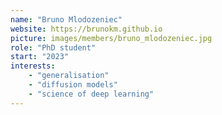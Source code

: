 ```yaml
---
name: "Bruno Mlodozeniec"
website: https://brunokm.github.io
picture: images/members/bruno_mlodozeniec.jpg
role: "PhD student" 
start: "2023"
interests:
    - "generalisation"
    - "diffusion models"
    - "science of deep learning"
---
```

